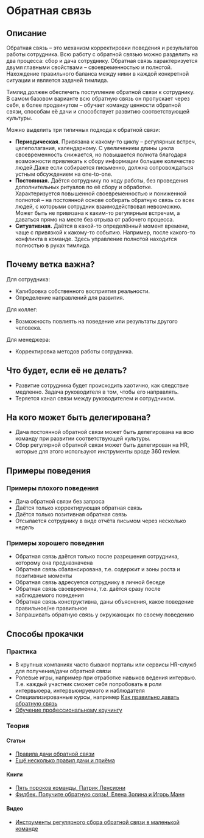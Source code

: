 # Обратная связь
## Описание
Обратная связь – это механизм корректировки поведения и результатов работы сотрудника. Всю работу с обратной связью можно разделить на два процесса: сбор и дача сотруднику. Обратная связь характеризуется двумя главными свойствами – своевременностью и полнотой. Нахождение правильного баланса между ними в каждой конкретной ситуации и является задачей тимлида.

Тимлид должен обеспечить поступление обратной связи к сотруднику. В самом базовом варианте всю обратную связь он пропускает через себя, в более продвинутом – обучает команду ценности обратной связи, способам её дачи и способствует развитию соответствующей культуры.

Можно выделить три типичных подхода к обратной связи:
- **Периодическая.** Привязана к какому-то циклу – регулярных встреч, целеполагания, календарному. С увеличением длины цикла своевременность снижается, но повышается полнота благодаря возможности привлекать к сбору информации большее количество людей.Даже если собирается письменно, должна сопровождаться устным обсуждением на one-to-one.
- **Постоянная.**  Даётся сотруднику по ходу работы, без проведения дополнительных ритуалов по её сбору и обработке. Характеризуется повышенной своевременностью и пониженной полнотой – на постоянной основе собирать обратную связь со всех людей, с которыми сотрудник взаимодействовал невозможно. Может быть не привязана к каким-то регулярным встречам, а даваться прямо на месте без отрыва от рабочего процесса.
- **Ситуативная.** Даётся в какой-то определённый момент времени, чаще с привязкой к какому-то событию. Например, после какого-то конфликта в команде. Здесь управление полнотой находится полностью в руках тимлида.

## Почему ветка важна?
Для сотрудника:
- Калибровка собственного восприятия реальности.
- Определение направлений для развития.

Для коллег:
- Возможность повлиять на поведение или результаты другого человека.

Для менеджера:
- Корректировка методов работы сотрудника.

## Что будет, если её не делать?
- Развитие сотрудника будет происходить хаотично, как следствие медленно. Задача руководителя в том, чтобы его направлять.
- Теряется канал связи между руководителем и сотрудником.

## На кого может быть делегирована?
- Дача постоянной обратной связи может быть делегирована на всю команду при развитии соответствующей культуры.
- Сбор регулярной обратной связи может быть делегирован на HR, которые для этого используют инструменты вроде 360 review.

## Примеры поведения
### Примеры плохого поведения
- Дача обратной связи без запроса
- Даётся только корректирующая обратная связь
- Даётся только позитивная обратная связь
- Отсылается сотруднику в виде отчёта письмом через несколько недель

### Примеры хорошего поведения
- Обратная связь даётся только после разрешения сотрудника, которому она предназначена
- Обратная связь сбалансирована, т.е. содержит и зоны роста и позитивные моменты
- Обратная связь адресуется сотруднику в личной беседе
- Обратная связь своевременна, т.е. даётся сразу после наблюдаемого поведения
- Обратная связь конструктивна, даны объяснения, какое поведение правильное/не правильное
- Запрашивать обратную связь у окружающих по своему поведению

## Способы прокачки
### Практика
- В крупных компаниях часто бывают порталы или сервисы HR-служб для получения/дачи обратной связи
- Ролевые игры, например при отработке навыков ведения интервью. Т.е. каждый участник сможет себя попробовать в роли интервьюера, интервьюируемого и наблюдателя
- Специализированные курсы, например [Как правильно давать обратную связь](https://www.eduson.tv/ru/careers/16/courses/4547)
- [Обучение профессиональному коучингу](https://icf-russia.ru/icf-info/provajdery-obuchenija-kouchingu-v-rossii/)

### Теория
#### Статьи
- [Правила дачи обратной связи](https://habr.com/ru/company/epam_systems/blog/442672/)
- [Ещё несколько правил дачи и приёма](https://habr.com/ru/company/yamoney/blog/441036/)

#### Книги
- [Пять пороков команды, Патрик Ленсиони](https://www.ozon.ru/context/detail/id/138829608/)
- [Фидбек. Получите обратную связь!, Елена Золина и Игорь Манн](https://www.ozon.ru/context/detail/id/31247395/)


#### Видео
- [Инструменты регулярного сбора обратной связи в маленькой команде](https://teamleadconf.ru/moscow/2019/abstracts/4485)
